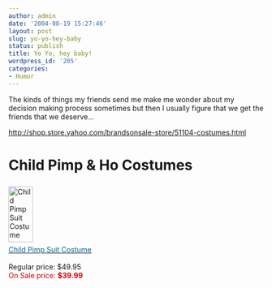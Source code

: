 ```yaml
---
author: admin
date: '2004-08-19 15:27:46'
layout: post
slug: yo-yo-hey-baby
status: publish
title: Yo Yo, hey baby!
wordpress_id: '205'
categories:
- Humor
---
```

<p><p>The kinds of things my friends send me make me wonder about my decision making process sometimes but then I usually figure that we get the friends that we deserve...</p>
<p><a href="http://shop.store.yahoo.com/brandsonsale-store/51104-costumes.html">http://shop.store.yahoo.com/brandsonsale-s<wbr />tore/51104-costumes.html</a></p>
<h1>Child Pimp &amp; Ho Costumes</h1>
<div class="featuredItem"><a href="http://shop.store.yahoo.com/brandsonsale-store/child-pimp-suit.html"><img height="110" alt="Child Pimp Suit Costume" hspace="0" src="http://store1.yimg.com/I/brandsonsale-store_1808_9159883" width="48" vspace="6" border="0"><br><font color="#006699">Child Pimp Suit Costume</font></a><br><br>Regular price: <span class="regularPrice">$49.95</span><br><span class="salePrice"><font color="#cc0000">On Sale price: <b>$39.99</b></font></span></div></p>
